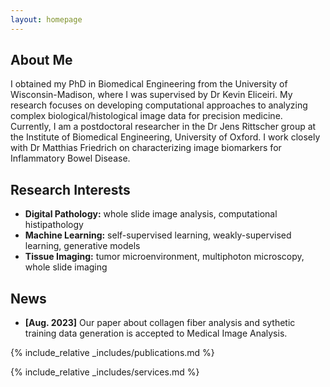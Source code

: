 ```yaml
---
layout: homepage
---
```


## About Me

I obtained my PhD in Biomedical Engineering from the University of Wisconsin-Madison, where I was supervised by Dr Kevin Eliceiri. My research focuses on developing computational approaches to analyzing complex biological/histological image data for precision medicine. Currently, I am a postdoctoral researcher in the Dr Jens Rittscher group at the Institute of Biomedical Engineering, University of Oxford. I work closely with Dr Matthias Friedrich on characterizing image biomarkers for Inflammatory Bowel Disease.

## Research Interests

- **Digital Pathology:** whole slide image analysis, computational histipathology
- **Machine Learning:** self-supervised learning, weakly-supervised learning, generative models
- **Tissue Imaging:** tumor microenvironment, multiphoton microscopy, whole slide imaging

## News

- **[Aug. 2023]** Our paper about collagen fiber analysis and sythetic training data generation is accepted to Medical Image Analysis.

{% include_relative _includes/publications.md %}

{% include_relative _includes/services.md %}
